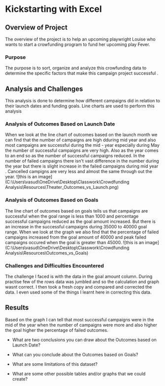 # Kickstarting with Excel

## Overview of Project
 The overview of the project is to help an upcoming playwright Louise who wants to start a crowfunding program to fund her upcoming play Fever.
### Purpose
The purpose is to sort, organize and analyze this crowfunding data to determine the specific factors that make this campaign project successful . 

## Analysis and Challenges
This analysis is done to determine how different campaigns did in relation to their launch dates and funding goals. Line charts are used to perform this analysis


### Analysis of Outcomes Based on Launch Date
When we look at the line chart of outcomes based on the launch month we can find that the number of campaigns are high dduring mid year and also most campaigns are successful during the mid - year especially during May the number of successful campaigns are very high. Also as the year comes to an end so as the number of successful campaigns  reduced. In the number of failed campaigns there isn't vast difference in the number during the year but there is slight increase in the failed campaigns during mid year . Cancelled campigns are very less and almost the same through out the year. 
![this is an image](C:\Users\vasud\OneDrive\Desktop\Classwork\Crowdfunding Analysis\Resources\Theater_Outcomes_vs_Launch.png)


### Analysis of Outcomes Based on Goals
The line chart of outcomes based on goals tells us that campaigns are successful when the goal range is less than 1000 and percentage successful campaigns reduced as the goal amount increased. But there is an increase in the successful campaigns during 35000 to 40000 goal range. When we look at the graph we also find that the percentage of failed campaigns increased from the goal amount of 40000 and peak failed campaigns occured when the goal is greater than 45000.
![this is an image](C:\Users\vasud\OneDrive\Desktop\Classwork\Crowdfunding Analysis\Resources\Outcomes_vs_Goals)

### Challenges and Difficulties Encountered
The challenge I faced is with the data in the goal amount column. During practise few of the rows data was jumbled and so the calculation and graph wasnt correct. I then took a fresh copy and compared and corrected the data. I even used some of the things I learnt here in correcting this data.

## Results
Based on the graph I can tell that most successful campaigns were in the mid of the year when the number of campaigns were more and also higher the goal higher the percentage of failed outcomes.

- What are two conclusions you can draw about the Outcomes based on Launch Date?

- What can you conclude about the Outcomes based on Goals?

- What are some limitations of this dataset?

- What are some other possible tables and/or graphs that we could create?

